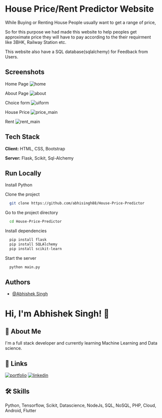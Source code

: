 
# House Price/Rent Predictor Website

While Buying or Renting House People usually want to get a range of price, 

So for this purpose we had made this website to help peoples get approximate price they will have to pay according to the their requirment like 3BHK, Railway Station etc.

This website also have a SQL database(sqlalchemy) for Feedback from Users.

## Screenshots

Home Page
![home](https://user-images.githubusercontent.com/78130964/149762241-462685ea-0c42-4e45-9699-c5331e1266a4.png)

About Page
![about](https://user-images.githubusercontent.com/78130964/149762317-75833d93-63f3-4240-8b32-9e642e208458.png)

Choice form
![uiform](https://user-images.githubusercontent.com/78130964/149762396-a1f4ab8d-d74b-4b74-933b-a30c315f1136.png)

House Price
![price_main](https://user-images.githubusercontent.com/78130964/149762464-3bdd9b69-0d47-4afd-96a0-7e0a3e541178.png)

Rent
![rent_main](https://user-images.githubusercontent.com/78130964/149762520-3d121b90-47b3-4ca8-878e-ad01efede04a.png)




## Tech Stack

**Client:** HTML, CSS, Bootstrap

**Server:** Flask, Scikit, Sql-Alchemy


## Run Locally

Install Python

Clone the project

```bash
  git clone https://github.com/abhisingh88/House-Price-Predictor
```

Go to the project directory

```bash
  cd House-Price-Predictor
```

Install dependencies

```bash
  pip install flask
  pip install SQLAlchemy
  pip install scikit-learn
```

Start the server

```bash
  python main.py
```


## Authors

- [@Abhishek Singh](https://github.com/abhisingh88)


# Hi, I'm Abhishek Singh! 👋


## 🚀 About Me
I'm a full stack developer and currently learning Machine Learning and Data science.
## 🔗 Links
[![portfolio](https://img.shields.io/badge/my_portfolio-000?style=for-the-badge&logo=ko-fi&logoColor=white)](https://abhisingh88.github.io/me/)
[![linkedin](https://img.shields.io/badge/linkedin-0A66C2?style=for-the-badge&logo=linkedin&logoColor=white)](https://www.linkedin.com/in/abhisingh88/)


## 🛠 Skills
Python, Tensorflow, Scikit, Datascience, NodeJs, SQL, NoSQL, PHP, Cloud, Android, Flutter

